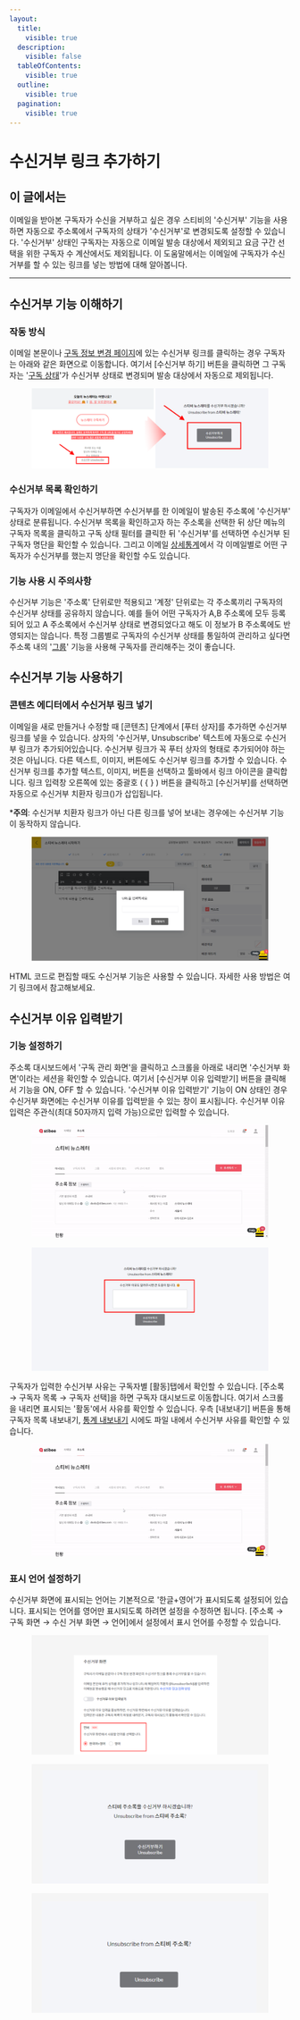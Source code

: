 ```yaml
---
layout:
  title:
    visible: true
  description:
    visible: false
  tableOfContents:
    visible: true
  outline:
    visible: true
  pagination:
    visible: true
---
```


# 수신거부 링크 추가하기

## 이 글에서는

이메일을 받아본 구독자가 수신을 거부하고 싶은 경우 스티비의 '수신거부' 기능을 사용하면 자동으로 주소록에서 구독자의 상태가 '수신거부'로 변경되도록 설정할 수 있습니다. '수신거부' 상태인 구독자는 자동으로 이메일 발송 대상에서 제외되고 요금 구간 선택을 위한 구독자 수 계산에서도 제외됩니다. 이 도움말에서는 이메일에 구독자가 수신거부를 할 수 있는 링크를 넣는 방법에 대해 알아봅니다.

***

## 수신거부 기능 이해하기 <a href="#h_2055ad7d04" id="h_2055ad7d04"></a>

### 작동 방식 <a href="#h_c0bbff259a" id="h_c0bbff259a"></a>

이메일 본문이나 [구독 정보 변경 페이지](https://help.stibee.com/hc/ko/articles/4756469564047)에 있는 수신거부 링크를 클릭하는 경우 구독자는 아래와 같은 화면으로 이동합니다. 여기서 \[수신거부 하기] 버튼을 클릭하면 그 구독자는 '[구독 상태](../../list/adding-managing-subscriber/understanding-subscriber-status.md)'가 수신거부 상태로 변경되며 발송 대상에서 자동으로 제외됩니다.&#x20;

<figure><img src="../../.gitbook/assets/image (18).png" alt=""><figcaption></figcaption></figure>

### &#x20;수신거부 목록 확인하기 <a href="#h_4854aebca7" id="h_4854aebca7"></a>

구독자가 이메일에서 수신거부하면 수신거부를 한 이메일이 발송된 주소록에 '수신거부' 상태로 분류됩니다. 수신거부 목록을 확인하고자 하는 주소록을 선택한 뒤 상단 메뉴의 구독자 목록을 클릭하고 구독 상태 필터를 클릭한 뒤 '수신거부'를 선택하면 수신거부 된 구독자 명단을 확인할 수 있습니다. 그리고 이메일 [상세통계](https://help.stibee.com/hc/ko/articles/4756494674319)에서 각 이메일별로 어떤 구독자가 수신거부를 했는지 명단을 확인할 수도 있습니다.



### 기능 사용 시 주의사항 <a href="#h_744c2fd03e" id="h_744c2fd03e"></a>

수신거부 기능은 '주소록' 단위로만 적용되고 '계정' 단위로는 각 주소록끼리 구독자의 수신거부 상태를 공유하지 않습니다. 예를 들어 어떤 구독자가 A,B 주소록에 모두 등록되어 있고 A 주소록에서 수신거부 상태로 변경되었다고 해도 이 정보가 B 주소록에도 반영되지는 않습니다. 특정 그룹별로 구독자의 수신거부 상태를 통일하여 관리하고 싶다면 주소록 내의 '[그룹](https://help.stibee.com/hc/ko/articles/4756567819791)' 기능을 사용해 구독자를 관리해주는 것이 좋습니다.

### &#x20;<a href="#h_ae2d2b0813" id="h_ae2d2b0813"></a>

## 수신거부 기능 사용하기 <a href="#h_ae2d2b0813" id="h_ae2d2b0813"></a>

### 콘텐츠 에디터에서 수신거부 링크 넣기 <a href="#h_ae2d2b0813" id="h_ae2d2b0813"></a>

이메일을 새로 만들거나 수정할 때 \[콘텐츠] 단계에서 \[푸터 상자]를 추가하면 수신거부 링크를 넣을 수 있습니다. 상자의 '수신거부, Unsubscribe'  텍스트에 자동으로 수신거부 링크가 추가되어있습니다. 수신거부 링크가 꼭 푸터 상자의 형태로 추가되어야 하는 것은 아닙니다. 다른 텍스트, 이미지, 버튼에도 수신거부 링크를 추가할 수 있습니다. 수신거부 링크를 추가할 텍스트, 이미지, 버튼을 선택하고 툴바에서 링크 아이콘을 클릭합니다. 링크 입력창 오른쪽에 있는 중괄호 ( { } ) 버튼을 클릭하고 \[수신거부]를 선택하면 자동으로 수신거부 치환자 링크($%unsbusbcribe%$)가 삽입됩니다.

\***주의**: 수신거부 치환자 링크가 아닌 다른 링크를 넣어 보내는 경우에는 수신거부 기능이 동작하지 않습니다.

<figure><img src="../../.gitbook/assets/image (19).png" alt=""><figcaption></figcaption></figure>

HTML 코드로 편집할 때도 수신거부 기능은 사용할 수 있습니다. 자세한 사용 방법은 여기 링크에서 참고해보세요.

## 수신거부 이유 입력받기 <a href="#h_99886c447f" id="h_99886c447f"></a>

### 기능 설정하기

주소록 대시보드에서 '구독 관리 화면'을 클릭하고 스크롤을 아래로 내리면 '수신거부 화면'이라는 세션을 확인할 수 있습니다. 여기서 \[수신거부 이유 입력받기] 버튼을 클릭해서 기능을 ON, OFF 할 수 있습니다. '수신거부 이유 입력받기' 기능이 ON 상태인 경우 수신거부 화면에는 수신거부 이유를 입력받을 수 있는 창이 표시됩니다. 수신거부 이유 입력은 주관식(최대 50자까지 입력 가능)으로만 입력할 수 있습니다.

<figure><img src="../../.gitbook/assets/image (20).png" alt=""><figcaption></figcaption></figure>

<figure><img src="../../.gitbook/assets/image (21).png" alt=""><figcaption></figcaption></figure>

구독자가 입력한 수신거부 사유는 구독자별 \[활동]탭에서 확인할 수 있습니다. \[주소록 → 구독자 목록 → 구독자 선택]을 하면 구독자 대시보드로 이동합니다. 여기서 스크롤을 내리면 표시되는 '활동'에서 사유를 확인할 수 있습니다.  우측 \[내보내기] 버튼을 통해 구독자 목록 내보내기, [통계 내보내기](https://help.stibee.com/hc/ko/articles/4756459860111) 시에도 파일 내에서 수신거부 사유를 확인할 수 있습니다.

<figure><img src="../../.gitbook/assets/6270c1a062a20.gif" alt=""><figcaption></figcaption></figure>

### 표시 언어 설정하기

수신거부 화면에 표시되는 언어는 기본적으로 '한글+영어'가 표시되도록 설정되어 있습니다. 표시되는 언어를 영어만 표시되도록 하려면 설정을 수정하면 됩니다. \[주소록 → 구독 화면 → 수신 거부 화면 → 언어]에서 설정에서 표시 언어를 수정할 수 있습니다.

<figure><img src="../../.gitbook/assets/image (22).png" alt=""><figcaption></figcaption></figure>

<figure><img src="../../.gitbook/assets/image (24).png" alt=""><figcaption></figcaption></figure>

<figure><img src="../../.gitbook/assets/image (23).png" alt=""><figcaption></figcaption></figure>

